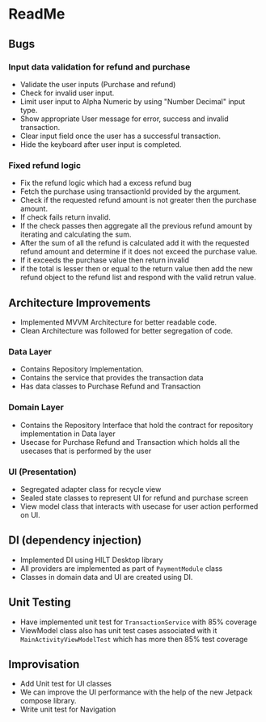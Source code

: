 # ReadMe

## Bugs

### Input data validation for refund and purchase
- Validate the user inputs (Purchase and refund)
- Check for invalid user input.
- Limit user input to Alpha Numeric by using "Number Decimal" input type.
- Show appropriate User message for error, success and invalid transaction.
- Clear input field once the user has a successful transaction.
- Hide the keyboard after user input is completed.

### Fixed refund logic
- Fix the refund logic which had a excess refund bug
- Fetch the purchase using transactionId provided by the argument.
- Check if the requested refund amount is not greater then the purchase amount.
- If check fails return invalid.
- If the check passes then aggregate all the previous refund amount by iterating and calculating the sum.
- After the sum of all the refund is calculated add it with the requested refund amount and determine if it does not exceed the purchase value.
- If it exceeds the purchase value then return invalid
- if the total is lesser then or equal to the return value then add the new refund object to the refund list and respond with the valid retrun value.

## Architecture Improvements

- Implemented MVVM Architecture for better readable code.
- Clean Architecture was followed for better segregation of code.

### Data Layer
- Contains Repository Implementation.
- Contains the service that provides the transaction data
- Has data classes to Purchase Refund and Transaction

### Domain Layer
- Contains the Repository Interface that hold the contract for repository implementation in Data layer
-  Usecase for Purchase Refund and Transaction which holds all the usecases that is performed by the user

### UI (Presentation)
- Segregated adapter class for recycle view
- Sealed state classes to represent UI for refund and purchase screen
- View model class that interacts with usecase for user action performed on UI.

## DI (dependency injection)
- Implemented DI using HILT Desktop library
- All providers are implemented as part of `PaymentModule` class
- Classes in domain data and UI are created using DI.

## Unit Testing
- Have implemented unit test for `TransactionService` with 85% coverage
- ViewModel class also has unit test cases associated with it `MainActivityViewModelTest` which has more then 85% test coverage

## Improvisation
- Add Unit test for UI classes
- We can improve the UI performance with the help of the new Jetpack compose library.
- Write unit test for Navigation 